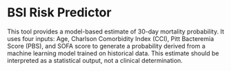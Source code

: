 # BSI Risk Predictor
This tool provides a model-based estimate of 30-day mortality probability. It uses four inputs: Age, Charlson 
Comorbidity Index (CCI), Pitt Bacteremia Score (PBS), and SOFA score to generate a probability derived from a 
machine learning model trained on historical data. This estimate should be interpreted as a statistical output, 
not a clinical determination.

